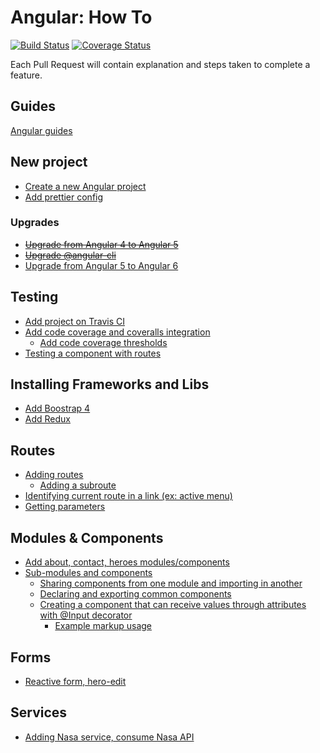 # Angular: How To
[![Build Status](https://travis-ci.org/brunolm/angular-how-to.svg?branch=master)](https://travis-ci.org/brunolm/angular-how-to)
[![Coverage Status](https://coveralls.io/repos/github/brunolm/angular-how-to/badge.svg?branch=master)](https://coveralls.io/github/brunolm/angular-how-to?branch=master)

Each Pull Request will contain explanation and steps taken to complete a feature.

## Guides

[Angular guides](docs/README.md)

## New project

- [Create a new Angular project](https://github.com/brunolm/angular-how-to/pull/1)
- [Add prettier config](https://github.com/brunolm/angular-how-to/pull/10)

### Upgrades

- ~~[Upgrade from Angular 4 to Angular 5](https://github.com/brunolm/angular-how-to/pull/6)~~
- ~~[Upgrade @angular-cli](https://github.com/brunolm/angular-how-to/pull/8)~~
- [Upgrade from Angular 5 to Angular 6](https://github.com/brunolm/angular-how-to/commit/ffa5b2dbfd88f0846ad0bd4b158b4b44a7044bdf)

## Testing

- [Add project on Travis CI](https://github.com/brunolm/angular-how-to/pull/2)
- [Add code coverage and coveralls integration](https://github.com/brunolm/angular-how-to/pull/3)
  - [Add code coverage thresholds](https://github.com/brunolm/angular-how-to/pull/4)
- [Testing a component with routes](https://github.com/brunolm/angular-how-to/commit/e69ca7d75561ae522bad8de76482e472aeee00c9)

## Installing Frameworks and Libs

- [Add Boostrap 4](https://github.com/brunolm/angular-how-to/pull/5)
- [Add Redux](https://github.com/brunolm/angular-how-to/pull/14)

## Routes

- [Adding routes](https://github.com/brunolm/angular-how-to/pull/7)
  - [Adding a subroute](https://github.com/brunolm/angular-how-to/commit/1f5b257a273d385b1f4b45d76466b024fb5fa798)
- [Identifying current route in a link (ex: active menu)](https://github.com/brunolm/angular-how-to/commit/a318697990da9aee8dee64102927f523d4d6d231)
- [Getting parameters](https://github.com/brunolm/angular-how-to/pull/13)

## Modules & Components

- [Add about, contact, heroes modules/components](https://github.com/brunolm/angular-how-to/pull/11)
- [Sub-modules and components](https://github.com/brunolm/angular-how-to/pull/9)
  - [Sharing components from one module and importing in another](https://github.com/brunolm/angular-how-to/commit/ed662a5bd4eac6f3dbfcc466ae7c459fede35435)
  - [Declaring and exporting common components](https://github.com/brunolm/angular-how-to/commit/a78c9f50d1d98d064f113a588b044d363e121745)
  - [Creating a component that can receive values through attributes with @Input decorator](https://github.com/brunolm/angular-how-to/commit/6261d26af1dfa91410687b379256bc719ff70be0)
    - [Example markup usage](https://github.com/brunolm/angular-how-to/commit/961248c697d3fa51ada318dbb08e9480d06db413)

## Forms

- [Reactive form, hero-edit](https://github.com/brunolm/angular-how-to/pull/12)

## Services

- [Adding Nasa service, consume Nasa API](https://github.com/brunolm/angular-how-to/pull/15)
